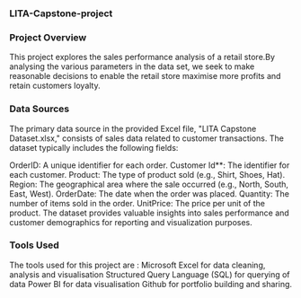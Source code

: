 ### LITA-Capstone-project
### Project Overview 
This project explores the sales performance analysis of a retail store.By analysing the various parameters in the data set, we seek to make reasonable decisions to enable the retail store maximise more profits and retain customers loyalty.

### Data Sources 
The primary data source in the provided Excel file, "LITA Capstone Dataset.xlsx," consists of sales data related to customer transactions. The dataset typically includes the following fields:

OrderID: A unique identifier for each order.
Customer Id**: The identifier for each customer.
Product: The type of product sold (e.g., Shirt, Shoes, Hat).
Region: The geographical area where the sale occurred (e.g., North, South, East, West).
OrderDate: The date when the order was placed.
Quantity: The number of items sold in the order.
UnitPrice: The price per unit of the product.
The dataset provides valuable insights into sales performance and customer demographics for reporting and visualization purposes.

### Tools Used
The tools used for this project are : Microsoft Excel for data cleaning, analysis and visualisation
Structured Query Language (SQL) for querying of data
Power BI for data visualisation
Github for portfolio building and sharing.
